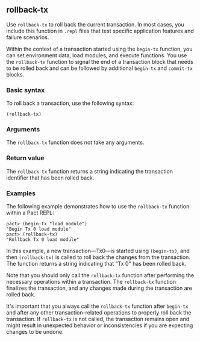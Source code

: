 ## rollback-tx

Use `rollback-tx` to roll back the current transaction.
In most cases, you include this function in `.repl` files that test specific application features and failure scenarios.

Within the context of a transaction started using the `begin-tx` function, you can set environment data, load modules, and execute functions.
You use the `rollback-tx` function to signal the end of a transaction block that needs to be rolled back and can be followed by additional `begin-tx` and `commit-tx` blocks.

### Basic syntax

To roll back a transaction, use the following syntax:

```pact
(rollback-tx)
```

### Arguments

The `rollback-tx` function does not take any arguments.

### Return value

The `rollback-tx` function returns a string indicating the transaction identifier that has been rolled back.

### Examples

The following example demonstrates how to use the `rollback-tx` function within a Pact REPL:

```pact
pact> (begin-tx "load module")
"Begin Tx 0 load module"
pact> (rollback-tx)
"Rollback Tx 0 load module"
```

In this example, a new transaction—Tx0—is started using `(begin-tx)`, and then `(rollback-tx)` is called to roll back the changes from the transaction.
The function returns a string indicating that "Tx 0" has been rolled back.

Note that you should only call the `rollback-tx` function after performing the necessary operations within a transaction.
The `rollback-tx` function finalizes the transaction, and any changes made during the transaction are rolled back.

It's important that you always call the `rollback-tx` function after `begin-tx` and after any other transaction-related operations to properly roll back the transaction.
If `rollback-tx` is not called, the transaction remains open and might result in unexpected behavior or inconsistencies if you are expecting changes to be undone.
